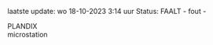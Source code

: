 laatste update: 
wo 18-10-2023  3:14   uur 
Status: FAALT - fout - 
<div class="service R">PLANDIX</div><div class="service Y">microstation</div>